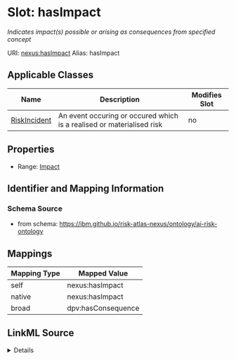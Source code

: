 

# Slot: hasImpact


_Indicates impact(s) possible or arising as consequences from specified concept_





URI: [nexus:hasImpact](https://ibm.github.io/risk-atlas-nexus/ontology/hasImpact)
Alias: hasImpact

<!-- no inheritance hierarchy -->





## Applicable Classes

| Name | Description | Modifies Slot |
| --- | --- | --- |
| [RiskIncident](RiskIncident.md) | An event occuring or occured which is a realised or materialised risk |  no  |







## Properties

* Range: [Impact](Impact.md)





## Identifier and Mapping Information







### Schema Source


* from schema: https://ibm.github.io/risk-atlas-nexus/ontology/ai-risk-ontology




## Mappings

| Mapping Type | Mapped Value |
| ---  | ---  |
| self | nexus:hasImpact |
| native | nexus:hasImpact |
| broad | dpv:hasConsequence |




## LinkML Source

<details>
```yaml
name: hasImpact
description: Indicates impact(s) possible or arising as consequences from specified
  concept
from_schema: https://ibm.github.io/risk-atlas-nexus/ontology/ai-risk-ontology
broad_mappings:
- dpv:hasConsequence
rank: 1000
domain: RiskConcept
alias: hasImpact
domain_of:
- RiskIncident
range: Impact

```
</details>
